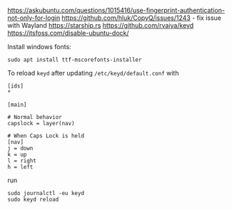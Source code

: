 https://askubuntu.com/questions/1015416/use-fingerprint-authentication-not-only-for-login
https://github.com/hluk/CopyQ/issues/1243 - fix issue with Wayland
https://starship.rs
https://github.com/rvaiya/keyd
https://itsfoss.com/disable-ubuntu-dock/

Install windows fonts:
```shell
sudo apt install ttf-mscorefonts-installer
```

To reload `keyd` after updating `/etc/keyd/default.conf`
with

```
[ids]
*

[main]

# Normal behavior
capslock = layer(nav)

# When Caps Lock is held
[nav]
j = down
k = up
l = right
h = left
```

run 

```shell
sudo journalctl -eu keyd
sudo keyd reload
```
